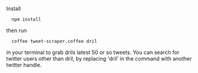 Install

```
  npm install
```

then run

```
  coffee tweet-scraper.coffee dril
```

in your terminal to grab drils latest 50 or so tweets. You can search for twitter users other than dril, by replacing 'dril' in the command with another twitter handle.
